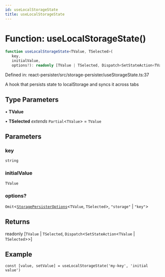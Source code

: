 ```yaml
---
id: useLocalStorageState
title: useLocalStorageState
---
```


<!-- DO NOT EDIT: this page is autogenerated from the type comments -->

# Function: useLocalStorageState()

```ts
function useLocalStorageState<TValue, TSelected>(
   key, 
   initialValue, 
   options?): readonly [TValue | TSelected, Dispatch<SetStateAction<TValue | TSelected>>]
```

Defined in: react-persister/src/storage-persister/useStorageState.ts:37

A hook that persists state to localStorage and syncs it across tabs

## Type Parameters

• **TValue**

• **TSelected** *extends* `Partial`\<`TValue`\> = `TValue`

## Parameters

### key

`string`

### initialValue

`TValue`

### options?

`Omit`\<[`StoragePersisterOptions`](../../interfaces/storagepersisteroptions.md)\<`TValue`, `TSelected`\>, `"storage"` \| `"key"`\>

## Returns

readonly \[`TValue` \| `TSelected`, `Dispatch`\<`SetStateAction`\<`TValue` \| `TSelected`\>\>\]

## Example

```tsx
const [value, setValue] = useLocalStorageState('my-key', 'initial value')
```
